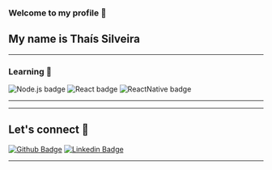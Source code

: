 ### Welcome to my profile :raising_hand:
## My name is Thaís Silveira

----
### Learning :notebook:

![Node.js badge](https://img.shields.io/badge/-Node.js-339933?style=flat-square&logo=node.js&logoColor=white&link=https://nodejs.org/en/)
![React badge](https://img.shields.io/badge/-ReactJS-13B5EA?style=flat-square&logo=react&logoColor=white&link=https://reactjs.org/)
![ReactNative badge](https://img.shields.io/badge/-React_Native-563D7C?style=flat-square&logo=reactJS&logoColor=white&link=https://reactnative.dev/)

----

----

## Let's connect :electric_plug:
[![Github Badge](https://img.shields.io/badge/-Github-000?style=flat-square&logo=Github&logoColor=white&link=https://github.com/thaislsilveira)](https://github.com/thaislsilveira)
[![Linkedin Badge](https://img.shields.io/badge/-LinkedIn-blue?style=flat-square&logo=Linkedin&logoColor=white&link=https://www.linkedin.com/in/tha%C3%ADs-laine-neves-da-silveira-455113137/)](https://www.linkedin.com/in/tha%C3%ADs-laine-neves-da-silveira-455113137/)

----
